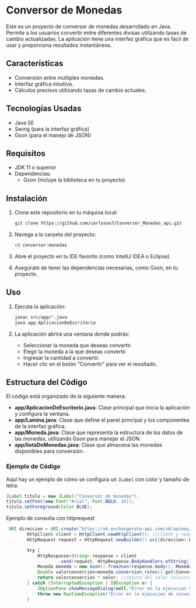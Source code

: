 # Conversor de Monedas

Este es un proyecto de conversor de monedas desarrollado en Java. Permite a los usuarios convertir entre diferentes divisas utilizando tasas de cambio actualizadas. La aplicación tiene una interfaz gráfica que es fácil de usar y proporciona resultados instantáneos.



## Características

- Conversión entre múltiples monedas.
- Interfaz gráfica intuitiva.
- Cálculos precisos utilizando tasas de cambio actuales.

## Tecnologías Usadas

- Java SE
- Swing (para la interfaz gráfica)
- Gson (para el manejo de JSON)

## Requisitos

- JDK 11 o superior
- Dependencias:
  - Gson (incluye la biblioteca en tu proyecto)

## Instalación

1. Clona este repositorio en tu máquina local:

   ```bash
   git clone https://github.com/carlosoo7/Conversor_Monedas_api.git
   ```

2. Navega a la carpeta del proyecto:

   ```bash
   cd conversor-monedas
   ```

3. Abre el proyecto en tu IDE favorito (como IntelliJ IDEA o Eclipse).

4. Asegúrate de tener las dependencias necesarias, como Gson, en tu proyecto.

## Uso

1. Ejecuta la aplicación:

   ```bash
   javac src/app/*.java
   java app.AplicacionDeEscritorio
   ```

2. La aplicación abrirá una ventana donde podrás:
   - Seleccionar la moneda que deseas convertir.
   - Elegir la moneda a la que deseas convertir.
   - Ingresar la cantidad a convertir.
   - Hacer clic en el botón "Convertir" para ver el resultado.

## Estructura del Código

El código está organizado de la siguiente manera:

- **app/AplicacionDeEscritorio.java**: Clase principal que inicia la aplicación y configura la ventana.
- **app/Lamina.java**: Clase que define el panel principal y los componentes de la interfaz gráfica.
- **app/Moneda.java**: Clase que representa la estructura de los datos de las monedas, utilizando Gson para manejar el JSON.
- **app/listaDeMonedas.java**: Clase que almacena las monedas disponibles para conversión.

### Ejemplo de Código

Aquí hay un ejemplo de cómo se configura un `JLabel` con color y tamaño de letra:

```java
JLabel titulo = new JLabel("Conversor de monedas");
titulo.setFont(new Font("Arial", Font.BOLD, 16));
titulo.setForeground(Color.BLUE);
```

Ejemplo de consulta con httprequest
```java
 URI direccion = URI.create("https://v6.exchangerate-api.com/v6/apikey/latest/" + Monedaconsulta);
        HttpClient client = HttpClient.newHttpClient(); //client y request encargados de ejecutar la consulta
        HttpRequest request = HttpRequest.newBuilder().uri(direccion).build();

        try {
            HttpResponse<String> response = client
                    .send(request, HttpResponse.BodyHandlers.ofString());
            Moneda moneda = new Gson().fromJson(response.body(), Moneda.class); //Objeto del tipo moneda que guardara el json con las conversiones
            Double valorconvercion=moneda.conversion_rates().get(Conversion); //llamado del valor a coinvertir solicitado
            return valorconvercion * valor; //return del valor solicitado por la cantidad que se desea convertir
        } catch (InterruptedException | IOException e) {
            JOptionPane.showMessageDialog(null,"Error en la ejecucion de conversion, intente mas tarde"); //en caso de error de consulta  salta mensaje
            throw new RuntimeException("Error en la ejecucion de conversion");
        }
```


